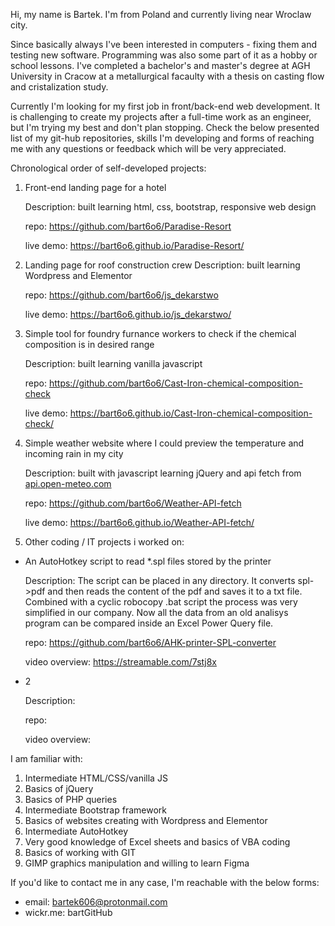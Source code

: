 Hi, my name is Bartek.
I'm from Poland and currently living near Wroclaw city.

Since basically always I've been interested in computers - fixing them and testing new software. Programming was also some part of it as a hobby or school lessons.
I've completed a bachelor's and master's degree at AGH University in Cracow at a metallurgical facaulty with a thesis on casting flow and cristalization study.

Currently I'm looking for my first job in front/back-end web development.
It is challenging to create my projects after a full-time work as an engineer, but I'm trying my best and don't plan stopping.
Check the below presented list of my git-hub repositories, skills I'm developing and forms of reaching me with any questions or feedback which will be very appreciated.



Chronological order of self-developed projects:
1. Front-end landing page for a hotel
      
	Description: built learning html, css, bootstrap, responsive web design

	repo: https://github.com/bart6o6/Paradise-Resort
	
	live demo: https://bart6o6.github.io/Paradise-Resort/
      
	
2. Landing page for roof construction crew
	Description: built learning Wordpress and Elementor 
     
	repo: https://github.com/bart6o6/js_dekarstwo
      
	live demo: https://bart6o6.github.io/js_dekarstwo/
      
	
3. Simple tool for foundry furnance workers to check if the chemical composition is in desired range
     
	Description: built learning vanilla javascript
      
	repo: https://github.com/bart6o6/Cast-Iron-chemical-composition-check
      
	live demo: https://bart6o6.github.io/Cast-Iron-chemical-composition-check/


4. Simple weather website where I could preview the temperature and incoming rain in my city
      
	Description: built with javascript learning jQuery and api fetch from [api.open-meteo.com](https://api.open-meteo.com)
      
	repo: https://github.com/bart6o6/Weather-API-fetch
      
	live demo: https://bart6o6.github.io/Weather-API-fetch/

5. Other coding / IT projects i worked on:
	
-  An AutoHotkey script to read *.spl files stored by the printer
 
	Description: The script can be placed in any directory. It converts spl->pdf and then reads the content of the pdf and saves it to a txt file. 
	Combined with a cyclic robocopy .bat script the process was very simplified in our company. Now all the data from an old 				analisys program can be compared inside an Excel Power Query file.
	
	repo: https://github.com/bart6o6/AHK-printer-SPL-converter
	
	video overview: https://streamable.com/7stj8x
      
-	2
	
	Description:
	
	repo:
	
	video overview:

I am familiar with:

1. Intermediate HTML/CSS/vanilla JS
2. Basics of jQuery
3. Basics of PHP queries
4. Intermediate Bootstrap framework 
5. Basics of websites creating with Wordpress and Elementor
6. Intermediate AutoHotkey
7. Very good knowledge of Excel sheets and basics of VBA coding
8. Basics of working with GIT
9. GIMP graphics manipulation and willing to learn Figma


If you'd like to contact me in any case, I'm reachable with the below forms:
- email: bartek606@protonmail.com
- wickr.me: bartGitHub
